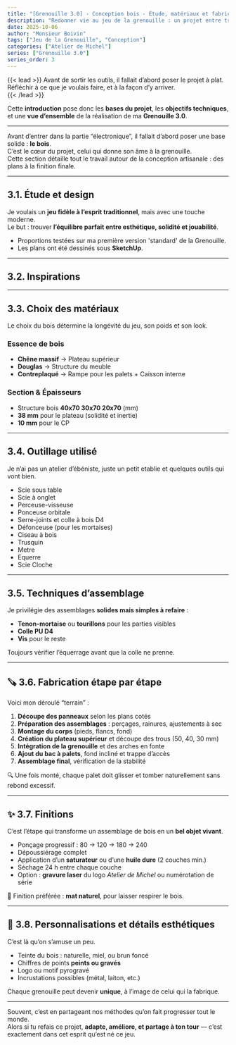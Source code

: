 ```yaml
---
title: "[Grenouille 3.0] - Conception bois - Étude, matériaux et fabrication"
description: "Redonner vie au jeu de la grenouille : un projet entre tradition, artisanat et technologie moderne."
date: 2025-10-06
author: "Monsieur Boivin"
tags: ["Jeu de la Grenouille", "Conception"]
categories: ["Atelier de Michel"]
series: ["Grenouille 3.0"]
series_order: 3
---
```

{{< lead >}}
Avant de sortir les outils, il fallait d’abord poser le projet à plat.  
Réfléchir à ce que je voulais faire, et à la façon d’y arriver.  
{{< /lead >}}

Cette **introduction** pose donc les **bases du projet**, les **objectifs techniques**, et une **vue d’ensemble** de la réalisation de ma **Grenouille 3.0**.

---

Avant d’entrer dans la partie “électronique”, il fallait d’abord poser une base solide : **le bois**.  
C’est le cœur du projet, celui qui donne son âme à la grenouille.  
Cette section détaille tout le travail autour de la conception artisanale : des plans à la finition finale.

---

## 3.1. Étude et design

Je voulais un **jeu fidèle à l’esprit traditionnel**, mais avec une touche moderne.  
Le but : trouver **l’équilibre parfait entre esthétique, solidité et jouabilité**.

- Proportions testées sur ma première version 'standard' de la Grenouille.  
- Les plans ont été dessinés sous **SketchUp**.

---

## 3.2. Inspirations


---

## 3.3. Choix des matériaux

Le choix du bois détermine la longévité du jeu, son poids et son look.

### Essence de bois
- **Chêne massif** → Plateau supérieur
- **Douglas** → Structure du meuble
- **Contreplaqué** → Rampe pour les palets + Caisson interne

### Section & Épaisseurs
- Structure bois **40x70 30x70 20x70** (mm)  
- **38 mm** pour le plateau (solidité et inertie)  
- **10 mm** pour le CP  

---

## 3.4. Outillage utilisé

Je n’ai pas un atelier d’ébéniste, juste un petit etablie et quelques outils qui vont bien.  

- Scie sous table
- Scie à onglet
- Perceuse-visseuse  
- Ponceuse orbitale  
- Serre-joints et colle à bois D4  
- Défonceuse (pour les mortaises)   
- Ciseau à bois
- Trusquin
- Metre
- Equerre
- Scie Cloche

---

## 3.5. Techniques d’assemblage

Je privilégie des assemblages **solides mais simples à refaire** :

- **Tenon-mortaise** ou **tourillons** pour les parties visibles  
- **Colle PU D4**   
- **Vis** pour le reste

Toujours vérifier l’équerrage avant que la colle ne prenne.

---

## 🪚 3.6. Fabrication étape par étape

Voici mon déroulé “terrain” :

1. **Découpe des panneaux** selon les plans cotés  
2. **Préparation des assemblages** : perçages, rainures, ajustements à sec  
3. **Montage du corps** (pieds, flancs, fond)  
4. **Création du plateau supérieur** et découpe des trous (50, 40, 30 mm)  
5. **Intégration de la grenouille** et des arches en fonte  
6. **Ajout du bac à palets**, fond incliné et trappe d’accès  
7. **Assemblage final**, vérification de la stabilité  

🔍 Une fois monté, chaque palet doit glisser et tomber naturellement sans rebond excessif.

---

## ✨ 3.7. Finitions

C’est l’étape qui transforme un assemblage de bois en un **bel objet vivant**.

- Ponçage progressif : 80 → 120 → 180 → 240  
- Dépoussiérage complet  
- Application d’un **saturateur** ou d’une **huile dure** (2 couches min.)  
- Séchage 24 h entre chaque couche  
- Option : **gravure laser** du logo *Atelier de Michel* ou numérotation de série  

🎨 Finition préférée : **mat naturel**, pour laisser respirer le bois.

---

## 🧭 3.8. Personnalisations et détails esthétiques

C’est là qu’on s’amuse un peu.

- Teinte du bois : naturelle, miel, ou brun foncé  
- Chiffres de points **peints ou gravés**  
- Logo ou motif pyrogravé  
- Incrustations possibles (métal, laiton, etc.)  

Chaque grenouille peut devenir **unique**, à l’image de celui qui la fabrique.

---

Souvent, c’est en partageant nos méthodes qu’on fait progresser tout le monde.  
Alors si tu refais ce projet, **adapte, améliore, et partage à ton tour** — c’est exactement dans cet esprit qu’est né ce jeu.
